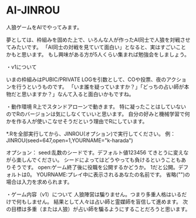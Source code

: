 # AI-JINROU
人狼ゲームをAIでやってみます。

夢としては、枠組みを固めた上で、いろんな人が作ったAI同士で人狼を対戦させてみたいです。
「AI同士の対戦を見ていて面白い」となると、実はすごいことかもと思います。
もし興味がある方が5人くらい集まれば勉強会をしましょう。



・v1について

いまの枠組みはPUBIC/PRIVATE LOGを引数として、COや投票、夜のアクションを行うというものです。
「いま誰を疑っていますか？」「どっちの占い師が本物だと思いますか？」なんて入ると面白いかもですね。

・動作環境
R上でスタンドアローンで動きます。
特に凝ったことはしていないのでRのバージョンは気にしなくていいと思います。
自分の好みと機械学習で何かを作る人が使いこなせそうだという理由でRにしています。

*.Rを全部実行してから、JINROU(オプション)で実行してください。
例：
JINROU(seed=647,open=1,YOURNAME="k-harada")

オプション：
seed:乱数のシードです。デフォルト値123456
てきとうに変えながら楽しんでください。
シードによってはどうやっても負けるということもありそうです。
open:ゲーム終了後に役職を公開するかどうか。
1だと公開。デフォルトは0。
YOURNAME:プレイ中に表示されるあなたの名前です。
省略("")の場合は入力を求められます。


・ゲーム内容（v1）について
人狼陣営は騙りません。つまり多重人格はいるだけで何もしません。
結果として人々は占い師と霊媒師を盲信して進めます。
次の目標は多重（または人狼）が占い師を騙るようにすることだろうと思います。




